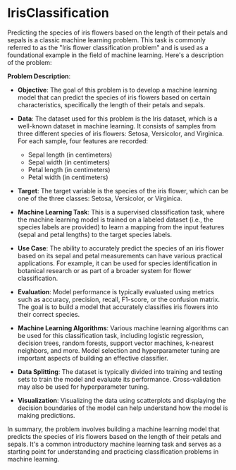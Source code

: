 # IrisClassification
Predicting the species of iris flowers based on the length of their petals and sepals is a classic machine learning problem. This task is commonly referred to as the "Iris flower classification problem" and is used as a foundational example in the field of machine learning. Here's a description of the problem:

**Problem Description**:
- **Objective**: The goal of this problem is to develop a machine learning model that can predict the species of iris flowers based on certain characteristics, specifically the length of their petals and sepals.

- **Data**: The dataset used for this problem is the Iris dataset, which is a well-known dataset in machine learning. It consists of samples from three different species of iris flowers: Setosa, Versicolor, and Virginica. For each sample, four features are recorded:
  - Sepal length (in centimeters)
  - Sepal width (in centimeters)
  - Petal length (in centimeters)
  - Petal width (in centimeters)

- **Target**: The target variable is the species of the iris flower, which can be one of the three classes: Setosa, Versicolor, or Virginica.

- **Machine Learning Task**: This is a supervised classification task, where the machine learning model is trained on a labeled dataset (i.e., the species labels are provided) to learn a mapping from the input features (sepal and petal lengths) to the target species labels.

- **Use Case**: The ability to accurately predict the species of an iris flower based on its sepal and petal measurements can have various practical applications. For example, it can be used for species identification in botanical research or as part of a broader system for flower classification.

- **Evaluation**: Model performance is typically evaluated using metrics such as accuracy, precision, recall, F1-score, or the confusion matrix. The goal is to build a model that accurately classifies iris flowers into their correct species.

- **Machine Learning Algorithms**: Various machine learning algorithms can be used for this classification task, including logistic regression, decision trees, random forests, support vector machines, k-nearest neighbors, and more. Model selection and hyperparameter tuning are important aspects of building an effective classifier.

- **Data Splitting**: The dataset is typically divided into training and testing sets to train the model and evaluate its performance. Cross-validation may also be used for hyperparameter tuning.

- **Visualization**: Visualizing the data using scatterplots and displaying the decision boundaries of the model can help understand how the model is making predictions.

In summary, the problem involves building a machine learning model that predicts the species of iris flowers based on the length of their petals and sepals. It's a common introductory machine learning task and serves as a starting point for understanding and practicing classification problems in machine learning.
